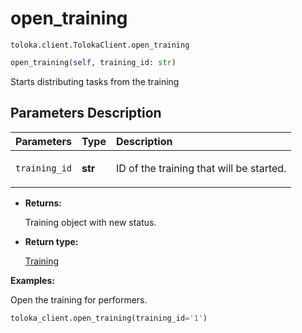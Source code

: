 # open_training
`toloka.client.TolokaClient.open_training`

```python
open_training(self, training_id: str)
```

Starts distributing tasks from the training

## Parameters Description

| Parameters | Type | Description |
| :----------| :----| :-----------|
`training_id`|**str**|<p>ID of the training that will be started.</p>

* **Returns:**

  Training object with new status.

* **Return type:**

  [Training](toloka.client.training.Training.md)

**Examples:**

Open the training for performers.

```python
toloka_client.open_training(training_id='1')
```
